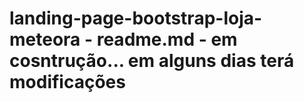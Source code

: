 # landing-page-bootstrap-loja-meteora - readme.md - em cosntrução... em alguns dias terá modificações
